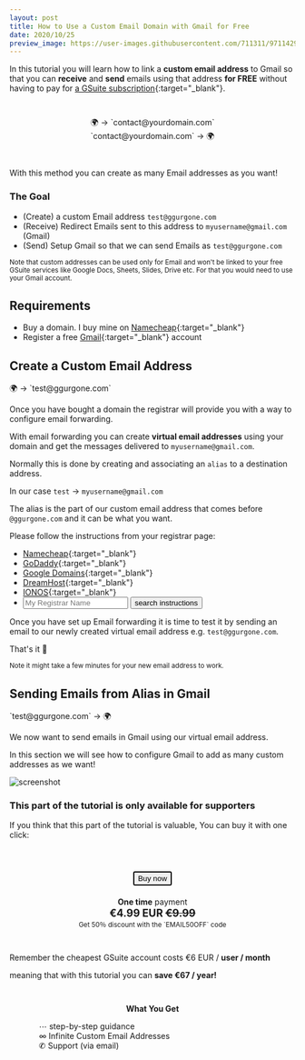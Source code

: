 ```yaml
---
layout: post
title: How to Use a Custom Email Domain with Gmail for Free
date: 2020/10/25
preview_image: https://user-images.githubusercontent.com/711311/97114296-edf23380-16ef-11eb-9f50-791e2e6a69af.png
---
```


In this tutorial you will learn how to link a **custom email address** to
Gmail so that you can **receive** and **send** emails using that address **for FREE** without having to pay for [a GSuite subscription](https://workspace.google.com/){:target="\_blank"}.

<span style="display: block; text-align: center; margin-top: 3em; user-select: none" aria-hidden="true">
🌍 → `contact@yourdomain.com`
</span>

<span style="display: block; text-align: center; margin-bottom: 3em; user-select: none" aria-hidden="true">
`contact@yourdomain.com` → 🌍
</span>

With this method you can create as many Email addresses as you want!

### The Goal

- (Create) a custom Email address `test@ggurgone.com`
- (Receive) Redirect Emails sent to this address to `myusername@gmail.com` (Gmail)
- (Send) Setup Gmail so that we can send Emails as `test@ggurgone.com`

<small>Note that custom addresses can be used only for Email and won't be linked to your free GSuite services like Google Docs, Sheets, Slides, Drive etc. For that you would need to use your Gmail account.</small>

## Requirements

- Buy a domain. I buy mine on [Namecheap](https://namecheap.com){:target="\_blank"}
- Register a free [Gmail](https://gmail.com){:target="\_blank"} account

## Create a Custom Email Address

<span style="display: block;" aria-hidden="true">
🌍 → `test@ggurgone.com`
</span>

Once you have bought a domain the registrar will provide you with a way to configure email forwarding.

With email forwarding you can create **virtual email addresses** using your domain and get the messages delivered to `myusername@gmail.com`.

Normally this is done by creating and associating an `alias` to a destination address.

In our case `test` → `myusername@gmail.com`

The alias is the part of our custom email address that comes before `@ggurgone.com` and it can be what you want.

Please follow the instructions from your registrar page:

- [Namecheap](https://www.namecheap.com/support/knowledgebase/article.aspx/308/2214/how-to-set-up-free-email-forwarding){:target="\_blank"}
- [GoDaddy](https://www.godaddy.com/help/set-up-my-forwarding-email-address-7598){:target="\_blank"}
- [Google Domains](https://domains.google/learning-center/how-to-use-email-forwarding/){:target="\_blank"}
- [DreamHost](https://help.dreamhost.com/hc/en-us/articles/215724207-How-do-I-add-a-forward-only-email-address-){:target="\_blank"}
- [IONOS](https://www.ionos.com/help/email/setting-up-mail-basic/creating-a-forwarding-email-address/){:target="\_blank"}
- <form action="https://www.google.com/search" method="get" target="_blank"><input name="q" placeholder="My Registrar Name" title="your registrar" autocomplete="off"><input type="hidden" name="q" value="email forwarding"> <button>search instructions</button></form>

Once you have set up Email forwarding it is time to test it by sending an email to our newly created virtual email address e.g. `test@ggurgone.com`.

That's it 🎉

<small>Note it might take a few minutes for your new email address to work.</small>

## Sending Emails from Alias in Gmail

<span style="display: block;" aria-hidden="true">
`test@ggurgone.com` → 🌍
</span>

We now want to send emails in Gmail using our virtual email address.

In this section we will see how to configure Gmail to add as many custom addresses as we want!

![screenshot](https://user-images.githubusercontent.com/711311/97078867-940a4480-15ef-11eb-9e60-f5efa5513cf2.png)

### This part of the tutorial is only available for supporters

If you think that this part of the tutorial is valuable, You can buy it with one click:

<span class="Note" style="display: block; width: 100%; max-width: 400px; margin: 3em auto; text-align: center;">
  <button id="checkout" style="border: 2px solid; display: inline-block; border-radius: 3px; padding: 0.25em 0.5em; cursor:pointer; margin: 1em 0 1.5em">Buy now</button><br>
  <span style="font-weight:bold;">One time</span> payment
  <span style="font-weight:bold; font-size: 1.3em; display: block;">€4.99 EUR <span style="text-decoration:line-through">€9.99</span></span>
  <small>Get 50％ discount with the `EMAIL50OFF` code</small><br>
</span>

Remember the cheapest GSuite account costs €6 EUR / **user / month**

meaning that with this tutorial you can **save €67 / year!**

<span class="Note" style="display: block; width: 100%; max-width: 400px; margin: 3em auto">
  <span style="text-align: center; display: block; font-weight:bold; margin-bottom:1em">What You Get</span>
  ⋯ step-by-step guidance<br>
  ∞ Infinite Custom Email Addresses<br>
  ✆ Support (via email)
</span>

<section id="checkoutSuccess" class="Note">
  <h2>Success! 🎉</h2>
  <p>Thank YOU for your support!</p>
  <p>We sent you an email with the full tutorial.</p>
  <p>If you need any support you can contact me at <span id="r"></span></p>
</section>
<section id="checkoutError" class="Note">
  <h2>Something went wrong</h2>
  <p>The purchase process failed.</p>
  <p>Please refresh the page and try again.</p>
</section>

<a class="Backdrop" href="#" aria-lable="close modal"></a>

<style>
  #checkoutSuccess,
  #checkoutError,
  .Backdrop {
    display: none;
  }

  #checkoutSuccess h2,
  #checkoutError h2 { margin-top: 0 }
  #checkoutSuccess:target,
  #checkoutError:target,
  #checkoutSuccess:target ~ p .Backdrop,
  #checkoutError:target ~ p .Backdrop {
    display: block;
  }

  #checkoutSuccess:target,
  #checkoutError:target {
    position: fixed;
    z-index: 2;
    padding: 2em;
    background-color: var(--background-color);
    border: 2px solid;
    border-radius: 6px;
    left: 50%; top: 50%;
    transform: translate(-50%, -50%)
  }
  .Backdrop {
    position: fixed;
    top: 0; right: 0; bottom: 0; left: 0;
    width: 100vw;
    height: 100vh;
    z-index: 1;
    background-color: rgba(0,0,0,0.5);
    backdrop-filter: blur(6px);
    cursor: pointer;
  }
</style>

<script src="https://js.stripe.com/v3/"></script>
<script>
  document.querySelector('#checkout').addEventListener('click', function () {
    fetch('https://ppost.vercel.app/api/create-checkout-session', {
      method: 'POST',
      headers: {
        'Content-Type': 'application/json',
      },
      body: JSON.stringify({
        quantity: 1,
        price: 'price_1HgCFzJLO94LJHXB1eDo269K',
        success_url: location.href + (!location.search ? '?' : '&') + 'r=#checkoutSuccess',
        cancel_url: location.href + '#checkoutError'
      }),
    }).then(function (result) {
      return result.json();
    }).then(function (s) {
      Stripe(
        atob('cGtfbGl2ZV81MUhnQnlHSkxPOTRMSkhYQm1DZ1FSaVdEa1FJM0lubmdvZ0ppaExOSGRHMmhRSk1URTdpODFnWjQ3bm40aE5aODFpZ2xhTUc0S3dUMUJod0p5MU01RDZBcTAwZHVjaHBNVTc=')
        ).redirectToCheckout({
          sessionId: s.id,
        })
    });
  });

  window.addEventListener('unload', function () {
    window.location.hash = ''
  });

  if (location.hash.startsWith('#checkoutSuccess') &&  location.search) {
    const r = location.search.slice(1).split('&').find(p=>p.startsWith('r='))
    if (r) {
      const t = document.querySelector('#r')
      if (t) {
        t.textContent = atob(r.slice(2))
      }
    }
  }
</script>
